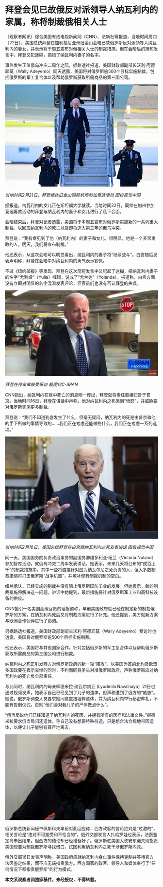 # 拜登会见已故俄反对派领导人纳瓦利内的家属，称将制裁俄相关人士

（观察者网讯）综合美国有线电视新闻网（CNN）、法新社等报道，当地时间周四（22日），美国总统拜登在加利福尼亚州旧金山会晤已故俄罗斯反对派领导人纳瓦利内的妻女，并表示将于周五宣布对俄相关人士的制裁措施。但在会晤后的简短发言中，拜登又犯迷糊，搞错了纳瓦利内妻子的名字。

事件发生正值俄乌冲突二周年之际，据路透社报道，美国财政部副部长沃利·阿德耶莫（Wally
Adeyemo）同天透露，美国将对俄罗斯逾500个目标实施制裁，包括俄罗斯的军工复合体以及帮助俄罗斯获取所需商品的第三国公司。

![452cc1973baab09d8a06d89178ec4e3c.jpg](https://raw.githubusercontent.com/qqhsx/qqnews_image/main/2024/02/23/拜登会见已故俄反对派领导人纳瓦利内的家属，称将制裁俄相关人士/452cc1973baab09d8a06d89178ec4e3c.jpg)

_当地时间2月21日，拜登抵达旧金山国际机场参加竞选活动 图自视觉中国_

据报道，纳瓦利内的女儿正在斯坦福大学就读。当地时间22日，同样在加州参加竞选筹款活动的拜登与纳瓦利内的妻子和女儿进行了私下会面。

会晤结束后，拜登对记者透露，美国将于本周五宣布对俄罗斯实施新的一系列重大制裁，以回应纳瓦利内的死亡以及即将迈入第三年的俄乌冲突。

拜登说：“我有幸见到了他（纳瓦利内）的妻子和女儿，很明显，他是一个非常勇敢的人。明天，我们将宣布制裁。”

他还表示，从这次会晤可以明显看出，纳瓦利内的妻子将“继续战斗”。白宫随后发表声明称，拜登在会晤中对纳瓦利内的勇气表示钦佩。

不过《纽约邮报》等发现，拜登在这次简短发言中又犯起了迷糊，把纳瓦利内妻子的名字“尤利娅”（Yulia）喊错，说成了“尤兰达”（Yolanda）。报道称，白宫方面没有立即对明显的名字混淆发表评论，但官员们也没有否认拜登的失误。

![99fa80866fec32620e03861cb578cb4e.jpg](https://raw.githubusercontent.com/qqhsx/qqnews_image/main/2024/02/23/拜登会见已故俄反对派领导人纳瓦利内的家属，称将制裁俄相关人士/99fa80866fec32620e03861cb578cb4e.jpg)

_拜登在停车库接受采访 截图自C-SPAN_

CNN指出，纳瓦利内在狱中死亡的消息刚一传出，拜登就将责任直接归咎于普京。当地时间16日，拜登在讲话中声称，他对纳瓦利内之死感到“愤怒”，并威胁要对俄罗斯实施更多制裁。

拜登说：“我们不知道到底发生了什么，但毫无疑问，纳瓦利内的死是由普京和他的手下所做的事情导致的……我们正在考虑还能做些什么，我们正在考虑一系列选项。”

![71213bbc46d4549232a6d5db4f2643fe.jpg](https://raw.githubusercontent.com/qqhsx/qqnews_image/main/2024/02/23/拜登会见已故俄反对派领导人纳瓦利内的家属，称将制裁俄相关人士/71213bbc46d4549232a6d5db4f2643fe.jpg)

 _当地时间2月16日，美国总统拜登在白宫就纳瓦利内之死发表讲话
图自视觉中国_

同一天，美国国务院负责政治事务的副国务卿维多利亚·纽兰（Victoria
Nuland）参加智库活动，就俄乌冲突二周年发表讲话。她表示，未来几天将公布的“成百上千”的制裁措施中，其中一些将直接针对应为纳瓦尔尼之死负责的人，但大多数制裁措施将打击俄罗斯“战争机器”，并填补现有制裁机制的空白。

纽兰承认，已经实施的制裁并没有阻止俄罗斯国防工业的发展。但她表示，新的制裁措施将解决这一问题。讲话中她提到，最新措施将针对俄罗斯军工业和高科技设备的供应。

CNN援引一名美国高级官员的话报道称，早前美国政府就已经在制定新的制裁俄罗斯的方案，在纳瓦利内死后又对制裁方案进行了补充。他还提到，美方就新方案与欧洲合作伙伴进行了协调。

另据路透社报道，美国财政部副部长沃利·阿德耶莫（Wally Adeyemo）受访时也透露，美国将对俄罗斯逾500个目标实施制裁。

他还表示，美国将与其他国家合作，针对包括俄罗斯的军工复合体以及帮助俄罗斯获取所需商品的第三国公司进行制裁。

纳瓦利内之死正引发西方对俄罗斯政府的新一轮“围攻”。以美国为首的北约及欧盟多国政要在表示哀悼的同时，不约而同将矛头对准俄罗斯政府，声称俄罗斯应对纳瓦利内的死亡负全部责任。

与此同时，纳瓦利内的母亲柳德米拉·纳瓦尔纳亚 (Lyudmila
Navalnaya）21日也通过视频发声，她表示自己已经见到了儿子的遗体，但声称遭到了俄方的“威胁”。她说，俄罗斯调查人员要求她同意直接埋葬遗体，并为纳瓦利内举行秘密葬礼，不能有告别仪式，否则“他们会对我儿子的尸体做点什么”。

“俄当局说他们已经知道了纳瓦利内的死因，并拥有所有的医疗和法律文件。”柳德米拉要求俄当局归还遗体，称自己没有想要特殊待遇，只是想合法合规地带回遗体，以便让儿子能够有尊严地离去。

![6b0a92cda887f760ad2ad92604f0965e.jpg](https://raw.githubusercontent.com/qqhsx/qqnews_image/main/2024/02/23/拜登会见已故俄反对派领导人纳瓦利内的家属，称将制裁俄相关人士/6b0a92cda887f760ad2ad92604f0965e.jpg)

俄罗斯总统新闻秘书佩斯科夫早前对此回应称，西方政客的言论绝对是“过激的”，相关言论是“绝对不可接受和不恰当的”。俄外交部发言人扎哈罗娃也表示，法医鉴定尚未出结果，但西方的结论却已经准备好了。俄罗斯驻美国大使安东诺夫则指责美国想要为制裁俄罗斯寻找借口，试图利用纳瓦利内之死干涉俄罗斯内政。

俄外交部16日发表声明称，美国政府应就纳瓦利内身亡事件保持克制并等待官方法医鉴定结果，而不应无端指责俄方。西方国家的政客、领导人和媒体奉行了“任何情况下都指责俄罗斯”的行为模式。

**本文系观察者网独家稿件，未经授权，不得转载。**

